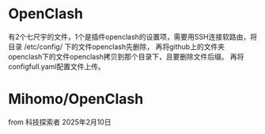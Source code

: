 # OpenClash
有2个七尺宇的文件，1个是插件openclash的设置项，需要用SSH连接软路由，将目录 /etc/config/ 下的文件openclash先删除，
再将github上的文件夹openclash下的文件openclash拷贝到那个目录下，且要删除文件后缀。 
再将configfull.yaml配置文件上传。

# Mihomo/OpenClash
from 科技探索者
2025年2月10日
